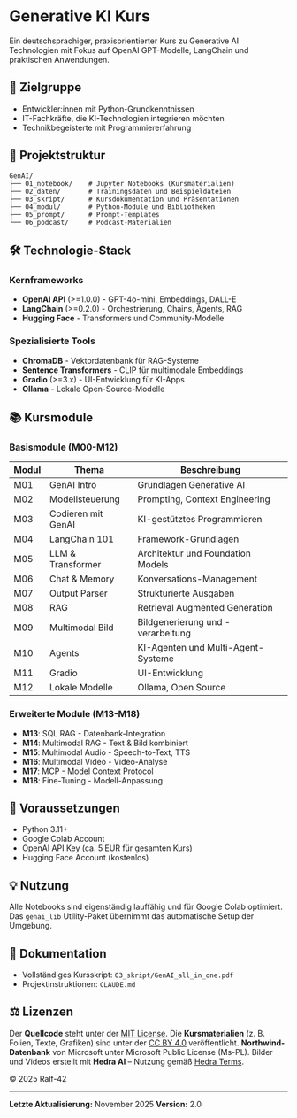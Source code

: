 # Generative KI Kurs

Ein deutschsprachiger, praxisorientierter Kurs zu Generative AI Technologien mit Fokus auf OpenAI GPT-Modelle, LangChain und praktischen Anwendungen.

## 🎯 Zielgruppe

- Entwickler:innen mit Python-Grundkenntnissen
- IT-Fachkräfte, die KI-Technologien integrieren möchten
- Technikbegeisterte mit Programmiererfahrung

## 📁 Projektstruktur

```
GenAI/
├── 01_notebook/    # Jupyter Notebooks (Kursmaterialien)
├── 02_daten/       # Trainingsdaten und Beispieldateien
├── 03_skript/      # Kursdokumentation und Präsentationen
├── 04_modul/       # Python-Module und Bibliotheken
├── 05_prompt/      # Prompt-Templates
└── 06_podcast/     # Podcast-Materialien
```

## 🛠️ Technologie-Stack

### Kernframeworks
- **OpenAI API** (>=1.0.0) - GPT-4o-mini, Embeddings, DALL-E
- **LangChain** (>=0.2.0) - Orchestrierung, Chains, Agents, RAG
- **Hugging Face** - Transformers und Community-Modelle

### Spezialisierte Tools
- **ChromaDB** - Vektordatenbank für RAG-Systeme
- **Sentence Transformers** - CLIP für multimodale Embeddings
- **Gradio** (>=3.x) - UI-Entwicklung für KI-Apps
- **Ollama** - Lokale Open-Source-Modelle

## 📚 Kursmodule

### Basismodule (M00-M12)
| Modul | Thema | Beschreibung |
|-------|-------|-------------|
| M01 | GenAI Intro | Grundlagen Generative AI |
| M02 | Modellsteuerung | Prompting, Context Engineering |
| M03 | Codieren mit GenAI | KI-gestütztes Programmieren |
| M04 | LangChain 101 | Framework-Grundlagen |
| M05 | LLM & Transformer | Architektur und Foundation Models |
| M06 | Chat & Memory | Konversations-Management |
| M07 | Output Parser | Strukturierte Ausgaben |
| M08 | RAG | Retrieval Augmented Generation |
| M09 | Multimodal Bild | Bildgenerierung und -verarbeitung |
| M10 | Agents | KI-Agenten und Multi-Agent-Systeme |
| M11 | Gradio | UI-Entwicklung |
| M12 | Lokale Modelle | Ollama, Open Source |

### Erweiterte Module (M13-M18)
- **M13**: SQL RAG - Datenbank-Integration
- **M14**: Multimodal RAG - Text & Bild kombiniert
- **M15**: Multimodal Audio - Speech-to-Text, TTS
- **M16**: Multimodal Video - Video-Analyse
- **M17**: MCP - Model Context Protocol
- **M18**: Fine-Tuning - Modell-Anpassung

## 🔑 Voraussetzungen

- Python 3.11+
- Google Colab Account
- OpenAI API Key (ca. 5 EUR für gesamten Kurs)
- Hugging Face Account (kostenlos)

## 💡 Nutzung

Alle Notebooks sind eigenständig lauffähig und für Google Colab optimiert. Das `genai_lib` Utility-Paket übernimmt das automatische Setup der Umgebung.

## 📖 Dokumentation

- Vollständiges Kursskript: `03_skript/GenAI_all_in_one.pdf`
- Projektinstruktionen: `CLAUDE.md`

## ⚖️ Lizenzen

Der **Quellcode** steht unter der [MIT License](./LICENSE).
Die **Kursmaterialien** (z. B. Folien, Texte, Grafiken) sind unter der [CC BY 4.0](https://creativecommons.org/licenses/by/4.0/) veröffentlicht.
**Northwind-Datenbank** von Microsoft unter Microsoft Public License (Ms-PL).
Bilder und Videos erstellt mit **Hedra AI** – Nutzung gemäß [Hedra Terms](https://www.hedra.com/terms).

© 2025 Ralf-42

---

**Letzte Aktualisierung:** November 2025
**Version:** 2.0
